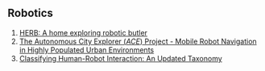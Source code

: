 ## Robotics

1. [HERB: A home exploring robotic butler](papers/robotics/1.md)
2. [The Autonomous City Explorer (_ACE_) Project - Mobile Robot Navigation in Highly Populated Urban Environments](papers/robotics/2.md)
3. [Classifying Human-Robot Interaction: An Updated Taxonomy](papers/robotics/3.md)
